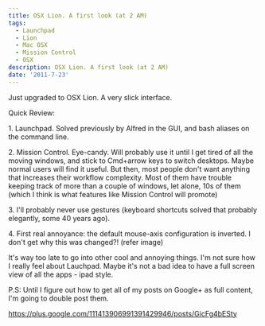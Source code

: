 ```yaml
---
title: OSX Lion. A first look (at 2 AM)
tags:
  - Launchpad
  - Lion
  - Mac OSX
  - Mission Control
  - OSX
description: OSX Lion. A first look (at 2 AM)
date: '2011-7-23'
---
```


Just upgraded to OSX Lion. A very slick interface.

Quick Review:

1\. Launchpad. Solved previously by Alfred in the GUI, and bash aliases on the command line.

2\. Mission Control. Eye-candy. Will probably use it until I get tired of all the moving windows, and stick to Cmd+arrow keys to switch desktops. Maybe normal users will find it useful. But then, most people don't want anything that increases their workflow complexity. Most of them have trouble keeping track of more than a couple of windows, let alone, 10s of them (which I think is what features like Mission Control will promote)

3\. I'll probably never use gestures (keyboard shortcuts solved that probably elegantly, some 40 years ago).

4\. First real annoyance: the default mouse-axis configuration is inverted. I don't get why this was changed?! (refer image)

It's way too late to go into other cool and annoying things. I'm not sure how I really feel about Lauchpad. Maybe it's not a bad idea to have a full screen view of all the apps - ipad style.

P.S: Until I figure out how to get all of my posts on Google+ as full content, I'm going to double post them.

https://plus.google.com/111413906991391429946/posts/GicFg4bESty